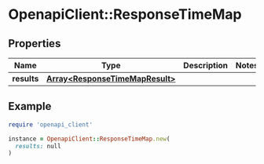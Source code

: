 # OpenapiClient::ResponseTimeMap

## Properties

| Name | Type | Description | Notes |
| ---- | ---- | ----------- | ----- |
| **results** | [**Array&lt;ResponseTimeMapResult&gt;**](ResponseTimeMapResult.md) |  |  |

## Example

```ruby
require 'openapi_client'

instance = OpenapiClient::ResponseTimeMap.new(
  results: null
)
```

